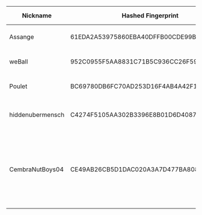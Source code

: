 | Nickname |  Hashed Fingerprint	| Or Addresses | Contact | Running | Flags | Last Seen | First Seen | Last Restarted | Advertised Bandwidth | Platform | Version | Version Status | Recommended Version | Verified hostnames | Exit policy |
|---|---|---|---|---|---|---|---|---|---|---|---|---|---|---|---|
|Assange | 61EDA2A53975860EBA40DFFB00CDE99B1CE92CC2 | ["94.60.190.164:9001"] | N/A | true | Running, V2Dir, Valid | 2025-10-16 10:00:00 | 2025-10-16 03:00:00 | 2025-10-16 02:00:26 | 0 | Tor 0.4.8.16 on Linux | 0.4.8.16 | recommended | true | ["164.190.60.94.rev.vodafone.pt"] | ["reject *:*"]|
|weBall | 952C0955F5AA8831C71B5C936CC26F594C9A5232 | ["93.95.227.231:443"] | tor572983@proton.me | true | Running, Valid | 2025-10-16 10:00:00 | 2025-10-16 07:00:00 | 2025-10-16 06:28:16 | 0 | Tor 0.4.8.19 on Linux | 0.4.8.19 | recommended | true | ["vps-93-95-227-231.1984.is"] | ["reject *:*"]|
|Poulet | BC69780DB6FC70AD253D16F4AB4A42F12A94DA56 | ["82.165.134.69:500"] | N/A | true | Running, V2Dir, Valid | 2025-10-16 10:00:00 | 2025-10-16 10:00:00 | 2025-10-16 09:36:18 | 0 | Tor 0.4.8.10 on Linux | 0.4.8.10 | recommended | true | ["ip82-165-134-69.pbiaas.com"] | ["reject *:*"]|
|hiddenubermensch | C4274F5105AA302B3396E8B01D6D4087B5E53ED8 | ["97.127.83.8:9001"] | traidor@gmail.com | true | Running, V2Dir, Valid | 2025-10-16 10:00:00 | 2025-10-16 09:00:00 | 2025-10-16 08:00:38 | 0 | Tor 0.4.8.18 on FreeBSD | 0.4.8.18 | recommended | true | ["97-127-83-8.mpls.qwest.net"] | ["reject *:*"]|
|CembraNutBoys04 | CE49AB26CB5D1DAC020A3A7D477BA808DE968731 | ["190.123.46.170:443","[2803:200:ffff:ff0c::ae92:2a2f]:443"] | tor-exit.cembranutboys.com | true | Exit, Running, Valid | 2025-10-16 10:00:00 | 2025-10-16 10:00:00 | 2025-10-16 08:58:12 | 0 | Tor 0.4.8.19 on Linux | 0.4.8.19 | recommended | true | N/A | ["reject 0.0.0.0/8:*","reject 169.254.0.0/16:*","reject 127.0.0.0/8:*","reject 192.168.0.0/16:*","reject 10.0.0.0/8:*","reject 172.16.0.0/12:*","reject 190.123.46.170:*","accept *:80","accept *:443","accept *:1194","reject *:*"]|
